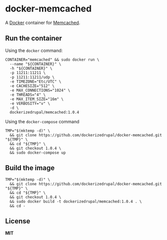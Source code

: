 # docker-memcached

A [Docker](https://docker.com/) container for [Memcached](http://memcached.org/).

## Run the container

Using the `docker` command:

    CONTAINER="memcached" && sudo docker run \
      --name "${CONTAINER}" \
      -h "${CONTAINER}" \
      -p 11211:11211 \
      -p 11211:11211/udp \
      -e TIMEZONE="Etc/UTC" \
      -e CACHESIZE="512" \
      -e MAX_CONNECTIONS="1024" \
      -e THREADS="4" \
      -e MAX_ITEM_SIZE="16m" \
      -e VERBOSITY="v" \
      -d \
      dockerizedrupal/memcached:1.0.4
      
Using the `docker-compose` command

    TMP="$(mktemp -d)" \
      && git clone https://github.com/dockerizedrupal/docker-memcached.git "${TMP}" \
      && cd "${TMP}" \
      && git checkout 1.0.4 \
      && sudo docker-compose up

## Build the image

    TMP="$(mktemp -d)" \
      && git clone https://github.com/dockerizedrupal/docker-memcached.git "${TMP}" \
      && cd "${TMP}" \
      && git checkout 1.0.4 \
      && sudo docker build -t dockerizedrupal/memcached:1.0.4 . \
      && cd -

## License

**MIT**
